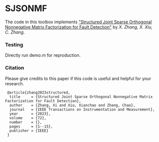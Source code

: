 # SJSONMF

The code in this toolbox implements ["Structured Joint Sparse Orthogonal Nonnegative Matrix Factorization for Fault Detection"](https://ieeexplore.ieee.org/abstract/document/10036023) by <i>X. Zhang, X. Xiu, C. Zhang</i>.


### Testing
Directly run demo.m for reproduction.

### Citation
Please give credits to this paper if this code is useful and helpful for your research.

     @article{zhang2023structured,
      title     = {Structured Joint Sparse Orthogonal Nonnegative Matrix Factorization for Fault Detection},
      author    = {Zhang, Xi and Xiu, Xianchao and Zhang, Chao},
      journal   = {IEEE Transactions on Instrumentation and Measurement},
      year      = {2023},
      volume    = {72},
      number    = {},
      pages     = {1--15},
      publisher = {IEEE}
     }

